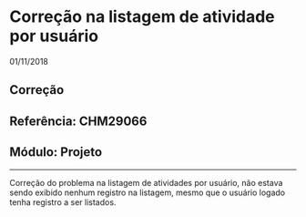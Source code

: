 # Correção na listagem de atividade por usuário
01/11/2018
## Correção
## Referência: CHM29066
## Módulo: Projeto
***

Correção do problema na listagem de atividades por usuário, não estava sendo exibido nenhum registro na listagem, mesmo que o usuário logado tenha registro a ser listados.